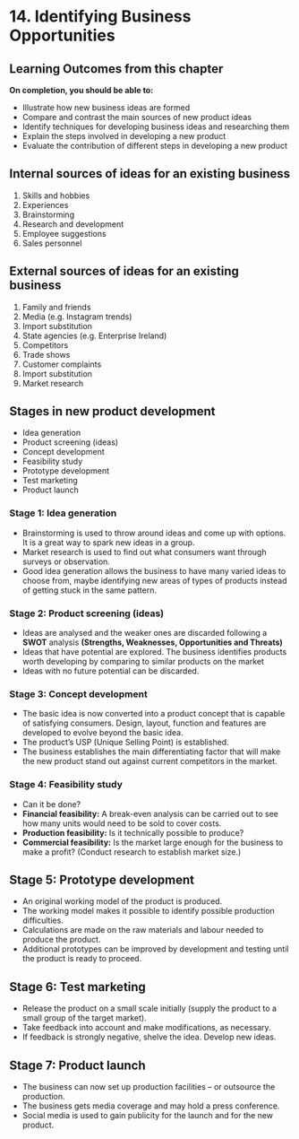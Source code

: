 # 14. Identifying Business Opportunities

## Learning Outcomes from this chapter

**On completion, you should be able to:**

- Illustrate how new business ideas are formed
- Compare and contrast the main sources of new product ideas
- Identify techniques for developing business ideas and researching them 
- Explain the steps involved in developing a new product
- Evaluate the contribution of different steps in developing a new product

## Internal sources of ideas for an existing business

1. Skills and hobbies
2. Experiences
3. Brainstorming
4. Research and development 
5. Employee suggestions 
6. Sales personnel

<!--card-->

## External sources of ideas for an existing business

1. Family and friends
2. Media (e.g. Instagram trends)
3. Import substitution
4. State agencies (e.g. Enterprise Ireland)
5. Competitors
6. Trade shows
7. Customer complaints
8. Import substitution
9. Market research

<!--card-->

## Stages in new product development

- Idea generation
- Product screening (ideas)
- Concept development
- Feasibility study
- Prototype development
- Test marketing
- Product launch

<!--card-->

### Stage 1: Idea generation

- Brainstorming is used to throw around ideas and come up with options. It is a great way to spark new ideas in a group.
- Market research is used to find out what consumers want through surveys or observation.
- Good idea generation allows the business to have many varied ideas to choose from, maybe identifying new areas of types of products instead of getting stuck in the same pattern.

<!--card-->

### Stage 2: Product screening (ideas)

- Ideas are analysed and the weaker ones are discarded following a **SWOT** analysis **(Strengths, Weaknesses, Opportunities and Threats)**
- Ideas that have potential are explored. The business identifies products worth developing by comparing to similar products on the market
- Ideas with no future potential can be discarded.

<!--card-->

### Stage 3: Concept development

- The basic idea is now converted into a product concept that is capable of satisfying consumers. Design, layout, function and features are developed to evolve beyond the basic idea.
- The product’s USP (Unique Selling Point) is established.
- The business establishes the main differentiating factor that will make the new product stand out against current competitors in the market.

<!--card-->

### Stage 4: Feasibility study

- Can it be done?
- **Financial feasibility:** A break-even analysis can be carried out to see how many units would need to be sold to cover costs.
- **Production feasibility:** Is it technically possible to produce?
- **Commercial feasibility:** Is the market large enough for the business to make a profit? (Conduct research to establish market size.)

<!--card-->

## Stage 5: Prototype development

- An original working model of the product is produced.
- The working model makes it possible to identify possible production difficulties.
- Calculations are made on the raw materials and labour needed to produce the product.
- Additional prototypes can be improved by development and testing until the product is ready to proceed.

<!--card-->

## Stage 6: Test marketing

- Release the product on a small scale initially (supply the product to a small group of the target market).
- Take feedback into account and make modifications, as necessary.
- If feedback is strongly negative, shelve the idea. Develop new ideas.

<!--card-->

## Stage 7: Product launch

- The business can now set up production facilities – or outsource the production. 
- The business gets media coverage and may hold a press conference.
- Social media is used to gain publicity for the launch and for the new product.

<!--card-->
